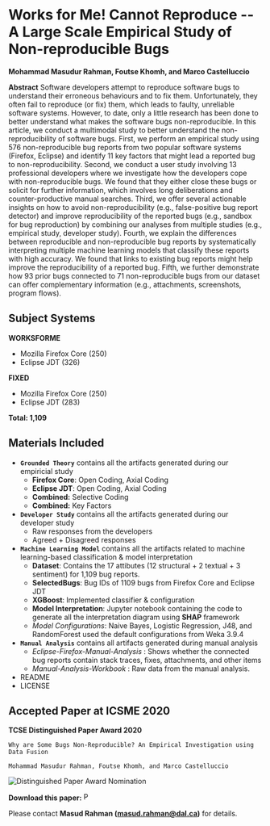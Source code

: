 # Works for Me! Cannot Reproduce -- A Large Scale Empirical Study of Non-reproducible Bugs

**Mohammad Masudur Rahman, Foutse Khomh, and Marco Castelluccio**

**Abstract** Software developers attempt to reproduce software bugs 
	to understand their erroneous behaviours and to fix them. 
	Unfortunately, they often fail to reproduce (or fix) them, which leads to 
	faulty, unreliable software systems. However, to date, only a little research has been done to better understand what makes the software bugs non-reproducible. In this article, we conduct a multimodal study to better understand the non-reproducibility of software bugs. First, we perform an empirical study using 576 non-reproducible bug reports from two popular software systems (Firefox, Eclipse) and identify 11 key factors that might lead a reported bug to non-reproducibility. Second, we conduct a user study involving 13 professional developers where we investigate how the developers cope with non-reproducible bugs. We found that they either close these bugs or solicit for further information, which involves long deliberations and counter-productive manual searches. Third, we offer several actionable insights on how to avoid non-reproducibility (e.g., false-positive bug report detector) and improve reproducibility of the reported bugs (e.g., sandbox for bug reproduction) by combining our analyses from multiple studies (e.g., empirical study, developer study). 
	Fourth, we explain the differences between reproducible and non-reproducible bug reports by systematically interpreting multiple machine learning models that classify these reports with high accuracy. We found that links to existing bug reports might help improve the reproducibility of a reported bug.
	Fifth, we further demonstrate how 93 prior bugs connected to 71 non-reproducible bugs from our dataset can offer complementary information (e.g., attachments, screenshots, program flows).


Subject Systems
---------------------------
**WORKSFORME**
- Mozilla Firefox Core (250)
- Eclipse JDT (326)

**FIXED**
- Mozilla Firefox Core (250)
- Eclipse JDT (283)


**Total: 1,109**

Materials Included
-----------------------------
- **```Grounded Theory```** contains all the artifacts generated during our empiricial study
  - **Firefox Core**: Open Coding, Axial Coding 
  - **Eclipse JDT**: Open Coding, Axial Coding
  - **Combined:** Selective Coding
  - **Combined:** Key Factors
- **```Developer Study```** contains all the artifacts generated during our developer study
  - Raw responses from the developers
  - Agreed + Disagreed responses
- **```Machine Learning Model```** contains all the artifacts related to machine learning-based classification & model interpretation
  - **Dataset**: Contains the 17 attibutes (12 structural + 2 textual + 3 sentiment) for 1,109 bug reports.
  - **SelectedBugs**: Bug IDs of 1109 bugs from Firefox Core and Eclipse JDT
  - **XGBoost**: Implemented classifier & configuration
  - **Model Interpretation**: Jupyter notebook containing the code to generate all the interpretation diagram using **SHAP** framework
  - *Model Configurations*: Naive Bayes, Logistic Regression, J48, and RandomForest used the default configurations from Weka 3.9.4
- **```Manual Analysis```** contains all artifacts generated during manual analysis
  - *Eclipse-Firefox-Manual-Analysis* : Shows whether the connected bug reports contain stack traces, fixes, attachments, and other items
  - *Manual-Analysis-Workbook* : Raw data from the manual analysis.
- README
- LICENSE


Accepted Paper at ICSME 2020
-----------------------------
**TCSE Distinguished Paper Award 2020**
```
Why are Some Bugs Non-Reproducible? An Empirical Investigation using Data Fusion

Mohammad Masudur Rahman, Foutse Khomh, and Marco Castelluccio
```
![Distinguished Paper Award Nomination](https://web.cs.dal.ca/~masud/nlp2api/img/dpa-150.png) 

**Download this paper:**  [<img src="https://web.cs.dal.ca/~masud/img/pdf.png"
     alt="PDF" heigh="16px" width="16px" />](https://web.cs.dal.ca/~masud/papers/masud-ICSME2020-pp.pdf)


Please contact **Masud Rahman (masud.rahman@dal.ca)** for details.



